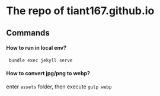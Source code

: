 # The repo of tiant167.github.io
## Commands
#### How to run in local env?
` bundle exec jekyll serve`
#### How to convert jpg/png to webp?
enter `assets` folder, then execute `gulp webp`

